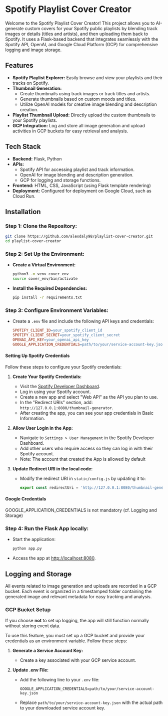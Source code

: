 # Spotify Playlist Cover Creator

Welcome to the Spotify Playlist Cover Creator! This project allows you to AI-generate custom covers for your Spotify public playlists by blending track images or details (titles and artists), and then uploading them back to Spotify. It uses a Flask-based backend that integrates seamlessly with the Spotify API, OpenAI, and Google Cloud Platform (GCP) for comprehensive logging and image storage.

## Features

- **Spotify Playlist Explorer:** Easily browse and view your playlists and their tracks on Spotify.
- **Thumbnail Generation:**
  - Create thumbnails using track images or track titles and artists.
  - Generate thumbnails based on custom moods and titles.
  - Utilize OpenAI models for creative image blending and description creation.
- **Playlist Thumbnail Upload:** Directly upload the custom thumbnails to your Spotify playlists.
- **GCP Integration:** Log and store all image generation and upload activities in GCP buckets for easy retrieval and analysis.

## Tech Stack

- **Backend:** Flask, Python
- **APIs:**
  - Spotify API for accessing playlist and track information.
  - OpenAI for image blending and description generation.
  - GCP for logging and storage functions.
- **Frontend:** HTML, CSS, JavaScript (using Flask template rendering)
- **Deployment:** Configured for deployment on Google Cloud, such as Cloud Run.

## Installation

### Step 1: Clone the Repository:
```bash
git clone https://github.com/alexdaly98/playlist-cover-creator.git
cd playlist-cover-creator
```

### Step 2: Set Up the Environment:

- **Create a Virtual Environment:**
  ```bash
  python3 -m venv cover_env
  source cover_env/bin/activate
  ```

- **Install the Required Dependencies:**
  ```bash
  pip install -r requirements.txt
  ```

### Step 3: Configure Environment Variables:

- Create a `.env` file and include the following API keys and credentials:
  ```makefile
  SPOTIFY_CLIENT_ID=your_spotify_client_id
  SPOTIFY_CLIENT_SECRET=your_spotify_client_secret
  OPENAI_API_KEY=your_openai_api_key
  GOOGLE_APPLICATION_CREDENTIALS=path/to/your/service-account-key.json
  ```

#### Setting Up Spotify Credentials

Follow these steps to configure your Spotify credentials:

1. **Create Your Spotify Credentials:**
   - Visit the [Spotify Developer Dashboard](https://developer.spotify.com/dashboard/).
   - Log in using your Spotify account.
   - Create a new app and select "Web API" as the API you plan to use.
   - In the "Redirect URIs" section, add: `http://127.0.0.1:8080/thumbnail-generator`.
   - After creating the app, you can see your app credentials in Basic Information.

2. **Allow User Login in the App:**
   - Navigate to `Settings > User Management` in the Spotify Developer Dashboard.
   - Add other users who require access so they can log in with their Spotify account.
   - Note: The account that created the App is allowed by default

3. **Update Redirect URI in the local code:**
   - Modify the redirect URI in `static/config.js` by updating it to:
     ```javascript
     export const redirectUri = 'http://127.0.0.1:8080/thumbnail-generator';
     ```
     
#### Google Credentials
GOOGLE_APPLICATION_CREDENTIALS is not mandatory (cf. Logging and Storage)

### Step 4: Run the Flask App locally:

- Start the application:
  ```bash
  python app.py
  ```

- Access the app at [http://localhost:8080](http://localhost:8080).


## Logging and Storage

All events related to image generation and uploads are recorded in a GCP bucket. Each event is organized in a timestamped folder containing the generated image and relevant metadata for easy tracking and analysis.

### GCP Bucket Setup

If you choose **not** to set up logging, the app will still function normally without storing event data.<br>

To use this feature, you must set up a GCP bucket and provide your credentials as an environment variable. Follow these steps:

1. **Generate a Service Account Key:**
   - Create a key associated with your GCP service account.

2. **Update .env File:**
   - Add the following line to your `.env` file:
     ```plaintext
     GOOGLE_APPLICATION_CREDENTIALS=path/to/your/service-account-key.json
     ```
   - Replace `path/to/your/service-account-key.json` with the actual path to your downloaded service account key.
